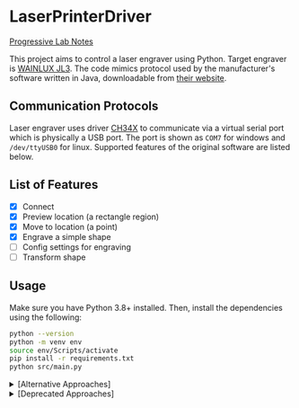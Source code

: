 # LaserPrinterDriver

[Progressive Lab Notes](https://moenupa.notion.site/Laser-Printer-0b9cb1b63b3e4126bc053467e02061a8)

This project aims to control a laser engraver using Python. Target engraver is [WAINLUX JL3](https://www.wainlux.com/products/jl3-laser-engraving-machine?variant=40467843776704). The code mimics protocol used by the manufacturer's software written in Java, downloadable from [their website](https://web.archive.org/web/20221201132749/http://dkjxz.com/).

## Communication Protocols

Laser engraver uses driver [CH34X](https://www.wch.cn/products/CH340.html) to communicate via a virtual serial port which is physically a USB port. The port is shown as `COM7` for windows and `/dev/ttyUSB0` for linux. Supported features of the original software are listed below.

## List of Features

- [x] Connect
- [x] Preview location (a rectangle region)
- [x] Move to location (a point)
- [x] Engrave a simple shape
- [ ] Config settings for engraving
- [ ] Transform shape

## Usage

Make sure you have Python 3.8+ installed. Then, install the dependencies using the following:

```sh
python --version
python -m venv env
source env/Scripts/activate
pip install -r requirements.txt
python src/main.py
```

<details>
  <summary>[Alternative Approaches]</summary>

  ## Switch to GRBL open source firmware

  Manufacturer documentation is available at [GRBL User Manual](docs/User%20Manual/UserManual_GRBL/GRBL-UserManual(v01-220115).pdf).

  Github repos: [GRBL](https://github.com/grbl/grbl), [LaserGRBL (GUI app)](https://github.com/arkypita/LaserGRBL)

  This requires that GRBL is installed on the Arduino board, which will **replace the original firmware**, causing **existing software** to be **unusable**. The following steps are expected:

  1. Install GRBL firmware
  2. Install Arduino IDE
  3. Download GRBL source code (in C)
  4. Write own code to control the laser engraver (may not be Python)

  At the same time, [https://github.com/arkypita/LaserGRBL](https://github.com/arkypita/LaserGRBL) is a good GUI application to control the machine.
</details>

<details>
  <summary>[Deprecated Approaches]</summary>

  ## Emulate Driver Traffic

  Use Wireshark to capture USB traffic and python lib `usbrply` to emulate instructions for USB printer. See [usbrply pypl page](https://pypi.org/project/usbrply/)

  [Deprecated] Reason: 

  ### Capture USB traffic

  1. Capture use pack using Wireshark
  1. Save the instructions into a `.pcapng` file
  1. Install Python lib `usbrply` using the following:
      ```sh
      python -m venv env
      source env/Scripts/activate
      pip install usbrply
      ```
  2. Reconstruct Python code to emulate the same instructions using `usbrply`, as the following demonstrates:
      ```sh
      python env/Scripts/usbrply usbcap/my.pcapng > src/replay.py
      ```
  3. Complete.

  ### Emulate Traffic

  ```sh
  python src/replay.py
  ```

  Note that there is a minor error, which due to the missing `bulkWrite()` function. Manual fix is required. Refer to [this sample](src/exp/exp1_libusb.py) for the fix.
</details>
